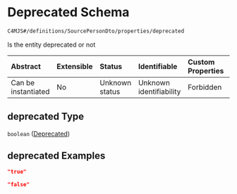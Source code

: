 # Deprecated Schema

```txt
C4MJS#/definitions/SourcePersonDto/properties/deprecated
```

Is the entity deprecated or not

| Abstract            | Extensible | Status         | Identifiable            | Custom Properties | Additional Properties | Access Restrictions | Defined In                                                                            |
| :------------------ | :--------- | :------------- | :---------------------- | :---------------- | :-------------------- | :------------------ | :------------------------------------------------------------------------------------ |
| Can be instantiated | No         | Unknown status | Unknown identifiability | Forbidden         | Allowed               | none                | [source-workspace.schema.json\*](source-workspace.schema.json "open original schema") |

## deprecated Type

`boolean` ([Deprecated](source-workspace-definitions-person-properties-deprecated.md))

## deprecated Examples

```json
"true"
```

```json
"false"
```
